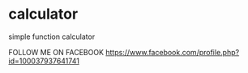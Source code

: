 # calculator
simple function calculator


FOLLOW ME ON FACEBOOK https://www.facebook.com/profile.php?id=100037937641741
